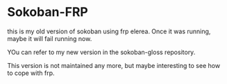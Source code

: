 # Sokoban-FRP

this is my old version of sokoban using frp elerea. Once it was running, maybe it will fail running now. 

YOu can refer to my new version in the sokoban-gloss repository.

This version is not maintained any more, but maybe interesting to see how to cope with frp.